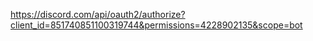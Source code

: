 https://discord.com/api/oauth2/authorize?client_id=851740851100319744&permissions=4228902135&scope=bot
